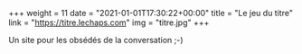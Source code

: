 +++
weight = 11
date = "2021-01-01T17:30:22+00:00"
title = "Le jeu du titre"
link = "https://titre.lechaps.com"
img = "titre.jpg"
+++

Un site pour les obsédés de la conversation ;-)
